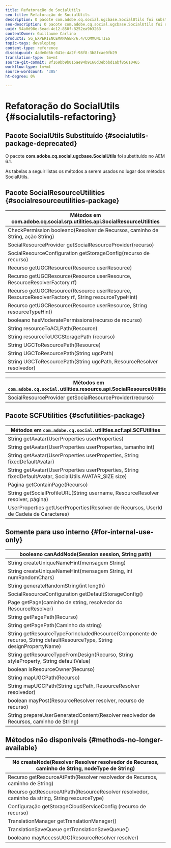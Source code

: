 ```yaml
---
title: Refatoração de SocialUtils
seo-title: Refatoração de SocialUtils
description: O pacote com.adobe.cq.social.ugcbase.SocialUtils foi substituído no AEM 6.1
seo-description: O pacote com.adobe.cq.social.ugcbase.SocialUtils foi substituído no AEM 6.1
uuid: 54a0d98e-5ead-4c12-850f-8252ea9b3263
contentOwner: Guillaume Carlino
products: SG_EXPERIENCEMANAGER/6.4/COMMUNITIES
topic-tags: developing
content-type: reference
discoiquuid: 4ade0d6b-041e-4a2f-98f8-3b8fcae0fb29
translation-type: tm+mt
source-git-commit: 8f169bb9b015ae94b9160d3ebbbd1abf85610465
workflow-type: tm+mt
source-wordcount: '305'
ht-degree: 0%

---
```



# Refatoração do SocialUtils {#socialutils-refactoring}

## Pacote SocialUtils Substituído {#socialutils-package-deprecated}

O pacote **com.adobe.cq.social.ugcbase.SocialUtils** foi substituído no AEM 6.1.

As tabelas a seguir listas os métodos a serem usados no lugar dos métodos SocialUtils.

## Pacote SocialResourceUtilities {#socialresourceutilities-package}

| Métodos em com.adobe.cq.social.srp.utilities.api.SocialResourceUtilities |
|---|
| CheckPermission booleano(Resolver de Recursos, caminho de String, ação String) |  |
| SocialResourceProvider getSocialResourceProvider(recurso) |  |
| SocialResourceConfiguration getStorageConfig(recurso de recurso) |  |
| Recurso getUGCResource(Resource userResource) |  |
| Recurso getUGCResource(Resource userResource, ResourceResolverFactory rf) | novo |
| Recurso getUGCResource(Resource userResource, ResourceResolverFactory rf, String resourceTypeHint) | novo |
| Recurso getUGCResource(Resource userResource, String resourceTypeHint) |  |
| booleano hasModeratePermissions(recurso de recurso) |  |
| String resourceToACLPath(Resource) |  |
| String resourceToUGCStoragePath (recurso) | substitui String resourceToUGCPath(recurso de recurso) |
| String UGCToResourcePath(Resource) |  |
| String UGCToResourcePath(String ugcPath) | assinatura de método alterada |
| String UGCToResourcePath(String ugcPath, ResourceResolver resolvedor) | novo |

| Métodos em `com.adobe.cq.social.`utilities.resource.api.SocialResourceUtilities |
|---|
| SocialResourceProvider getSocialResourceProvider(recurso) | substitui SocialResourceProvider getConftifiedProvider(recurso) |

## Pacote SCFUtilities {#scfutilities-package}

| Métodos em `com.adobe.cq.social.`utilities.scf.api.SCFUtilites |
|---|
| String getAvatar(UserProperties userProperties) |
| String getAvatar(UserProperties userProperties, tamanho int) |
| String getAvatar(UserProperties userProperties, String fixedDefaultAvatar) |
| String getAvatar(UserProperties userProperties, String fixedDefaultAvatar, SocialUtils.AVATAR_SIZE size) |
| Página getContainPage(Recurso) |
| String getSocialProfileURL(String username, ResourceResolver resolver, página) |
| UserProperties getUserProperties(Resolver de Recursos, UserId de Cadeia de Caracteres) |

## Somente para uso interno {#for-internal-use-only}

| booleano canAddNode(Session session, String path) |
|---|
| String createUniqueNameHint(mensagem String) |
| String createUniqueNameHint(mensagem String, int numRandomChars) |
| String generateRandomString(int length) |
| SocialResourceConfiguration getDefaultStorageConfig() |
| Page getPage(caminho de string, resolvedor do ResourceResolver) |
| String getPagePath(Recurso) |
| String getPagePath(Caminho da string) |
| String getResourceTypeForIncludedResource(Componente de recurso, String defaultResourceType, String designPropertyName) |
| String getResourceTypeFromDesign(Recurso, String styleProperty, String defaultValue) |
| boolean isResourceOwner(Recurso) |
| String mapUGCPath(Recurso) |
| String mapUGCPath(String ugcPath, ResourceResolver resolvedor) |
| boolean mayPost(ResourceResolver resolver, recurso de recurso) |
| String prepareUserGeneratedContent(Resolver resolvedor de Recursos, caminho de String) |

## Métodos não disponíveis {#methods-no-longer-available}

| Nó createNode(Resolver Resolver resolvedor de Recursos, caminho de String, nodeType de String) |
|---|
| Recurso getResourceAtPath(Resolver resolvedor de Recursos, caminho de String) |
| Recurso getResourceAtPath(ResourceResolver resolvedor, caminho da string, String resourceType) |
| Configuração getStorageCloudServiceConfig (recurso de recurso) |
| TranslationManager getTranslationManager() |
| TranslationSaveQueue getTranslationSaveQueue() |
| booleano mayAccessUGC(ResourceResolver resolver) |


